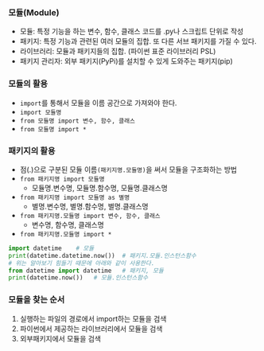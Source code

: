 ### 모듈(Module)

* 모듈: 특정 기능을 하는 변수, 함수, 클래스 코드를 .py나 스크립트 단위로 작성
* 패키지: 특정 기능과 관련된 여러 모듈의 집합. 또 다른 서브 패키지를 가질 수 있다.
* 라이브러리: 모듈과 패키지들의 집합. (파이썬 표준 라이브러리 PSL)
* 패키지 관리자: 외부 패키지(PyPi)를 설치할 수 있게 도와주는 패키지(pip)



### 모듈의 활용

* `import`를 통해서 모듈을 이름 공간으로 가져와야 한다.
* `import 모듈명`
* `from 모듈명 import 변수, 함수, 클래스`
* `from 모듈명 import *`



### 패키지의 활용

* 점(.)으로 구분된 모듈 이름`(패키지명.모듈명)`을 써서 모듈을 구조화하는 방법
* `from 패키지명 import 모듈명`
  * 모듈명.변수명, 모듈명.함수명, 모듈명.클래스명
* `from 패키지명 import 모듈명 as 별명`
  * 별명.변수명, 별명.함수명, 별명.클래스명
* `from 패키지명.모듈명 import 변수, 함수, 클래스`
  * 변수명, 함수명, 클래스명
* `from 패키지명.모듈명 import * `

```python
import datetime    # 모듈
print(datetime.datetime.now())  # 패키지.모듈.인스턴스함수
# 위는 알아보기 힘들기 때문에 아래와 같이 사용한다.
from datetime import datetime   # 패키지, 모듈
print(datetime.now())   # 모듈.인스턴스함수
```



### 모듈을 찾는 순서

1. 실행하는 파일의 경로에서 import하는 모듈을 검색
2. 파이썬에서 제공하는 라이브러리에서 모듈을 검색
3. 외부패키지에서 모듈을 검색